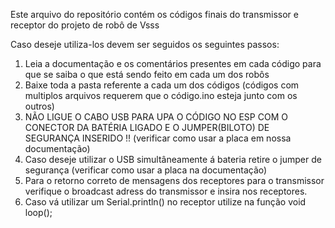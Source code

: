 Este arquivo do repositório contém os códigos finais do transmissor e receptor do projeto de robô de Vsss 

Caso deseje utiliza-los devem ser seguidos os seguintes passos:
1. Leia a documentação e os comentários presentes em cada código para que se saiba o que está sendo feito em cada um dos robôs
2. Baixe toda a pasta referente a cada um dos códigos (códigos com multiplos arquivos requerem que o código.ino esteja junto com os outros)
3. NÃO LIGUE O CABO USB PARA UPA O CÓDIGO NO ESP COM O CONECTOR DA BATÉRIA LIGADO E O JUMPER(BILOTO) DE SEGURANÇA INSERIDO !! (verificar como usar a placa em nossa documentação)
4. Caso deseje utilizar o USB simultâneamente á bateria retire o jumper de segurança (verificar como usar a placa na documentação)
5. Para o retorno correto de mensagens dos receptores para o transmissor verifique o broadcast adress do transmissor e insira nos receptores.
6. Caso vá utilizar um Serial.println() no receptor utilize na função void loop();
